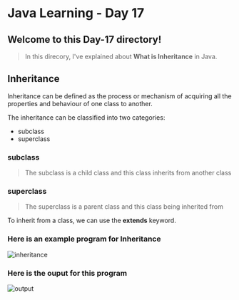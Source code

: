 # Java Learning - Day 17

## Welcome to this Day-17 directory!

>  In this direcory, I've explained about **What is Inheritance** in Java.

## Inheritance 

Inheritance can be defined as the process or mechanism of acquiring all the properties and behaviour of one class to another.

The inheritance can be classified into two categories:
- subclass
- superclass

### subclass
> The subclass is a child class  and this class inherits from another class

### superclass
>The superclass is a parent class and this class being inherited from

To inherit from a class, we can use the **extends** keyword.
### Here is an example program for Inheritance 
![inheritance](https://github.com/123sheela/My_Journey_with_JAVA/assets/91262191/cc6c18d7-ebbd-4e15-b120-98d4aa65669b)

### Here is the ouput for this program
![output](https://github.com/123sheela/My_Journey_with_JAVA/assets/91262191/f382af38-380c-46aa-8ea6-81928515f4df)
